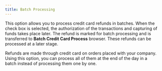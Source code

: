 ```yaml
---
title: Batch Processing
---
```



This option allows you to process credit card refunds in batches. When  the check box is selected, the authorization of the transactions and capturing  of funds takes place later. The refund is marked for batch processing  and is transferred to **Batch Credit Card 
 Process** browser. These refunds can be processed at a later stage.


Refunds are made through credit card on orders placed with your company.  Using this option, you can process all of them at the end of the day in  a batch instead of processing them one by one.
